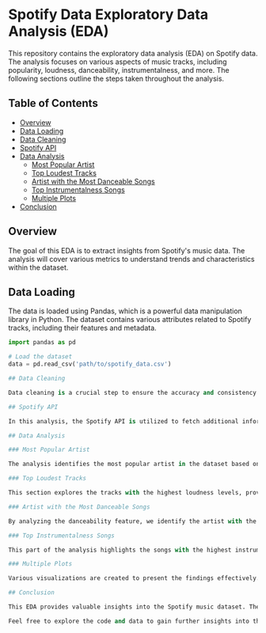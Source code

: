 # Spotify Data Exploratory Data Analysis (EDA)

This repository contains the exploratory data analysis (EDA) on Spotify data. The analysis focuses on various aspects of music tracks, including popularity, loudness, danceability, instrumentalness, and more. The following sections outline the steps taken throughout the analysis.

## Table of Contents

- [Overview](#overview)
- [Data Loading](#data-loading)
- [Data Cleaning](#data-cleaning)
- [Spotify API](#spotify-api)
- [Data Analysis](#data-analysis)
  - [Most Popular Artist](#most-popular-artist)
  - [Top Loudest Tracks](#top-loudest-tracks)
  - [Artist with the Most Danceable Songs](#artist-with-the-most-danceable-songs)
  - [Top Instrumentalness Songs](#top-instrumentalness-songs)
  - [Multiple Plots](#multiple-plots)
- [Conclusion](#conclusion)

## Overview

The goal of this EDA is to extract insights from Spotify's music data. The analysis will cover various metrics to understand trends and characteristics within the dataset.

## Data Loading

The data is loaded using Pandas, which is a powerful data manipulation library in Python. The dataset contains various attributes related to Spotify tracks, including their features and metadata.

```python
import pandas as pd

# Load the dataset
data = pd.read_csv('path/to/spotify_data.csv')

## Data Cleaning

Data cleaning is a crucial step to ensure the accuracy and consistency of the dataset. This includes handling missing values, correcting data types, and removing duplicates.

## Spotify API

In this analysis, the Spotify API is utilized to fetch additional information about tracks, artists, and other related metadata. This allows for a more comprehensive understanding of the data.

## Data Analysis

### Most Popular Artist

The analysis identifies the most popular artist in the dataset based on the available popularity metrics.

### Top Loudest Tracks

This section explores the tracks with the highest loudness levels, providing insights into the characteristics of these tracks.

### Artist with the Most Danceable Songs

By analyzing the danceability feature, we identify the artist with the most danceable songs in the dataset.

### Top Instrumentalness Songs

This part of the analysis highlights the songs with the highest instrumentalness scores, showcasing tracks that are primarily instrumental.

### Multiple Plots

Various visualizations are created to present the findings effectively. This includes bar charts, scatter plots, and other graphical representations to illustrate trends and patterns in the data.

## Conclusion

This EDA provides valuable insights into the Spotify music dataset. The analysis reveals trends and characteristics that can help in understanding the dynamics of music popularity and track features.

Feel free to explore the code and data to gain further insights into the fascinating world of music on Spotify!
